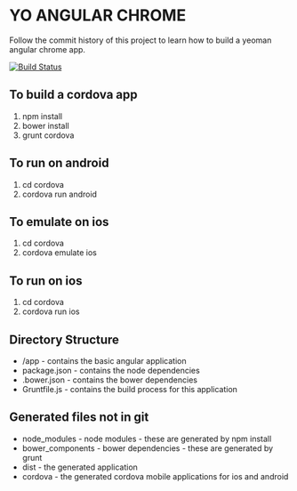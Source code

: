 YO ANGULAR CHROME
=================

Follow the commit history of this project to learn how to build a yeoman angular chrome app.

[![Build Status](https://travis-ci.org/infomofo/cordova-angular-md-template.svg?branch=master)](https://travis-ci.org/infomofo/cordova-angular-md-template)

To build a cordova app
---------------------

1. npm install
2. bower install
3. grunt cordova

To run on android
-----------------

1. cd cordova
2. cordova run android

To emulate on ios
-----------------

1. cd cordova
2. cordova emulate ios

To run on ios
-------------

1. cd cordova
2. cordova run ios

Directory Structure
-------------------

* /app - contains the basic angular application
* package.json - contains the node dependencies
* .bower.json - contains the bower dependencies
* Gruntfile.js - contains the build process for this application

Generated files not in git
--------------------------

* node_modules - node modules - these are generated by npm install
* bower_components - bower dependencies - these are generated by grunt
* dist - the generated application
* cordova - the generated cordova mobile applications for ios and android
